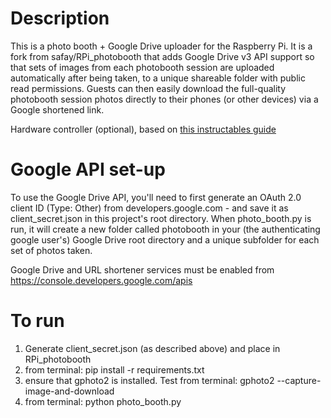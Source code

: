 Description
===========

This is a photo booth + Google Drive uploader for the Raspberry Pi. It is a fork from safay/RPi_photobooth that adds Google Drive v3 API support so that sets of images from each photobooth session are uploaded automatically after being taken, to a unique shareable folder with public read permissions. Guests can then easily download the full-quality photobooth session photos directly to their phones (or other devices) via a Google shortened link.

Hardware controller (optional), based on [this instructables guide](http://www.instructables.com/id/Raspberry-Pi-photo-booth-controller/)

Google API set-up
=================

To use the Google Drive API, you'll need to first generate an OAuth 2.0 client ID (Type: Other) from developers.google.com - and save it as client_secret.json in this project's root directory. When photo_booth.py is run, it will create a new folder called photobooth in your (the authenticating google user's) Google Drive root directory and a unique subfolder for each set of photos taken.

Google Drive and URL shortener services must be enabled from https://console.developers.google.com/apis 


To run
======

1. Generate client_secret.json (as described above) and place in RPi_photobooth
2. from terminal: pip install -r requirements.txt
3. ensure that gphoto2 is installed. Test from terminal: gphoto2 --capture-image-and-download
4. from terminal: python photo_booth.py
